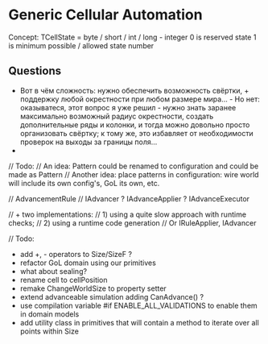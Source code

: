 ﻿# Generic Cellular Automation

Concept:
TCellState = byte / short / int / long - integer
0 is reserved state
1 is minimum possible / allowed state number

## Questions
* Вот в чём сложность: нужно обеспечить возможность свёртки, + поддержку любой
окрестности при любом размере мира... - Но нет: оказыватеся, этот вопрос я уже
решил - нужно знать заранее максимально возможный радиус окрестности, создать
дополнительные ряды и колонки, и тогда можно довольно просто организовать
свёртку; к тому же, это избавляет от необходимости проверок на выходы за границы
поля...
*
// Todo:
// An idea: Pattern could be renamed to configuration and could be made as Pattern<TCellState>
// Another idea: place patterns in configuration: wire world will include its own config's, GoL its own, etc.

// AdvancementRule
// IAdvancer ? IAdvanceApplier ? IAdvanceExecutor

// + two implementations:
// 1) using a quite slow approach with runtime checks;
// 2) using a runtime code generation
// Or IRuleApplier, IAdvancer

// Todo:
- add +, - operators to Size/SizeF ?
- refactor GoL domain using our primitives
- what about sealing?
- rename cell to cellPosition
- remake ChangeWorldSize to property setter
- extend advanceable simulation adding CanAdvance() ?
- use compilation variable #if ENABLE_ALL_VALIDATIONS to enable them
in domain models
- add utility class in primitives that will contain a method to iterate over all points within Size